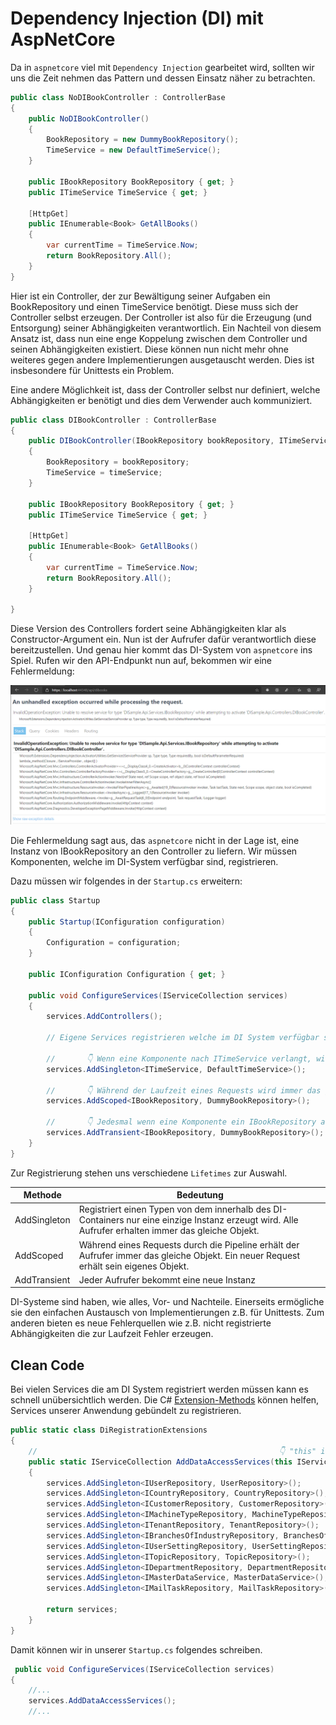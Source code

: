# Dependency Injection (DI) mit AspNetCore

Da in `aspnetcore` viel mit `Dependency Injection` gearbeitet wird, sollten wir uns die Zeit nehmen das Pattern und dessen Einsatz näher zu betrachten.

```csharp
public class NoDIBookController : ControllerBase
{
    public NoDIBookController()
    {
        BookRepository = new DummyBookRepository();
        TimeService = new DefaultTimeService();
    }

    public IBookRepository BookRepository { get; }
    public ITimeService TimeService { get; }

    [HttpGet]
    public IEnumerable<Book> GetAllBooks()
    {
        var currentTime = TimeService.Now;
        return BookRepository.All();
    }
}

```

Hier ist ein Controller, der zur Bewältigung seiner Aufgaben ein BookRepository und einen TimeService benötigt. Diese muss sich der Controller selbst erzeugen. Der Controller ist also für die Erzeugung (und Entsorgung) seiner Abhängigkeiten verantwortlich.
Ein Nachteil von diesem Ansatz ist, dass nun eine enge Koppelung zwischen dem Controller und seinen Abhängigkeiten existiert. Diese können nun nicht mehr ohne weiteres gegen andere Implementierungen ausgetauscht werden. Dies ist insbesondere für Unittests ein Problem.

Eine andere Möglichkeit ist, dass der Controller selbst nur definiert, welche Abhängigkeiten er benötigt und dies dem Verwender auch kommuniziert.

```csharp
public class DIBookController : ControllerBase
{
    public DIBookController(IBookRepository bookRepository, ITimeService timeService)
    {
        BookRepository = bookRepository;
        TimeService = timeService;
    }

    public IBookRepository BookRepository { get; }
    public ITimeService TimeService { get; }

    [HttpGet]
    public IEnumerable<Book> GetAllBooks()
    {
        var currentTime = TimeService.Now;
        return BookRepository.All();
    }

}
```

Diese Version des Controllers fordert seine Abhängigkeiten klar als Constructor-Argument ein. Nun ist der Aufrufer dafür verantwortlich diese bereitzustellen.
Und genau hier kommt das DI-System von `aspnetcore` ins Spiel. Rufen wir den API-Endpunkt nun auf, bekommen wir eine Fehlermeldung:

![DI Exception](assets/di_exception.png)

Die Fehlermeldung sagt aus, das `aspnetcore` nicht in der Lage ist, eine Instanz von IBookRepository an den Controller zu liefern.
Wir müssen Komponenten, welche im DI-System verfügbar sind, registrieren.

Dazu müssen wir folgendes in der `Startup.cs` erweitern:

```csharp
public class Startup
{
    public Startup(IConfiguration configuration)
    {
        Configuration = configuration;
    }

    public IConfiguration Configuration { get; }

    public void ConfigureServices(IServiceCollection services)
    {
        services.AddControllers();

        // Eigene Services registrieren welche im DI System verfügbar sein sollen

        //       👇 Wenn eine Komponente nach ITimeService verlangt, wird ein Singelton von DefaultTimeService zurückgegeben
        services.AddSingleton<ITimeService, DefaultTimeService>();

        //       👇 Während der Laufzeit eines Requests wird immer das gleiche IBookRepository an die Komponenten ausgegeben
        services.AddScoped<IBookRepository, DummyBookRepository>();

        //       👇 Jedesmal wenn eine Komponente ein IBookRepository anfrägt, erhält es eine neue Instanz
        services.AddTransient<IBookRepository, DummyBookRepository>();
    }
}

```

Zur Registrierung stehen uns verschiedene `Lifetimes` zur Auswahl.

| Methode      | Bedeutung                                                                                                                                           |
| ------------ | --------------------------------------------------------------------------------------------------------------------------------------------------- |
| AddSingleton | Registriert einen Typen von dem innerhalb des DI-Containers nur eine einzige Instanz erzeugt wird. Alle Aufrufer erhalten immer das gleiche Objekt. |
| AddScoped    | Während eines Requests durch die Pipeline erhält der Aufrufer immer das gleiche Objekt. Ein neuer Request erhält sein eigenes Objekt.               |
| AddTransient | Jeder Aufrufer bekommt eine neue Instanz                                                                                                            |

DI-Systeme sind haben, wie alles, Vor- und Nachteile.
Einerseits ermögliche sie den einfachen Austausch von Implementierungen z.B. für Unittests. Zum anderen bieten es neue Fehlerquellen wie z.B. nicht registrierte Abhängigkeiten die zur Laufzeit Fehler erzeugen.

## Clean Code

Bei vielen Services die am DI System registriert werden müssen kann es schnell unübersichtlich werden. Die C# [Extension-Methods](https://github.com/florianwachs/AspNetWebservicesCourse/blob/main/00_cheatsheets/csharplanguage/csharp_cheat_sheet.md#extension-methods) können helfen, Services unserer Anwendung gebündelt zu registrieren.

```csharp
public static class DiRegistrationExtensions
{
    //                                                      👇 "this" ist wichtig damit es eine Extension Method ist
    public static IServiceCollection AddDataAccessServices(this IServiceCollection services)
    {
        services.AddSingleton<IUserRepository, UserRepository>();
        services.AddSingleton<ICountryRepository, CountryRepository>();
        services.AddSingleton<ICustomerRepository, CustomerRepository>();
        services.AddSingleton<IMachineTypeRepository, MachineTypeRepository>();
        services.AddSingleton<ITenantRepository, TenantRepository>();
        services.AddSingleton<IBranchesOfIndustryRepository, BranchesOfIndustryRepository>();
        services.AddSingleton<IUserSettingRepository, UserSettingRepository>();
        services.AddSingleton<ITopicRepository, TopicRepository>();
        services.AddSingleton<IDepartmentRepository, DepartmentRepository>();
        services.AddSingleton<IMasterDataService, MasterDataService>();
        services.AddSingleton<IMailTaskRepository, MailTaskRepository>();

        return services;
    }
}
```

Damit können wir in unserer `Startup.cs` folgendes schreiben.

```csharp
 public void ConfigureServices(IServiceCollection services)
{
    //...
    services.AddDataAccessServices();
    //...
```

